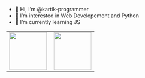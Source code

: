 - 👋 Hi, I’m @kartik-programmer
- 👀 I’m interested in Web Developement and Python
- 🌱 I’m currently learning JS
<table>
  <tr\>
<td><img src="https://upload.wikimedia.org/wikipedia/commons/thumb/9/99/Unofficial_JavaScript_logo_2.svg/480px-Unofficial_JavaScript_logo_2.svg.png" width=100></td>
<td><img src="https://upload.wikimedia.org/wikipedia/commons/thumb/c/c3/Python-logo-notext.svg/768px-Python-logo-notext.svg.png" align="right" width=100></td>
  </tr>
  </table>

<!---
kartik-programmer/kartik-programmer is a ✨ special ✨ repository because its `README.md` (this file) appears on your GitHub profile.
You can click the Preview link to take a look at your changes.
--->
